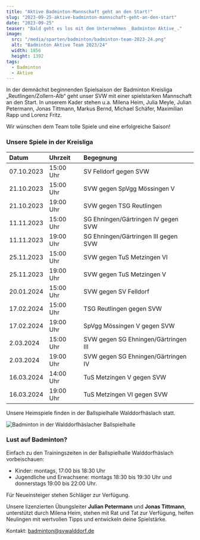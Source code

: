 ```yaml
---
title: "Aktive Badminton-Mannschaft geht an den Start!"
slug: "2023-09-25-aktive-badminton-mannschaft-geht-an-den-start"
date: "2023-09-25"
teaser: "Bald geht es los mit dem Unternehmen _Badminton Aktive_."
image:
  src: "/media/sparten/badminton/badminton-team-2023-24.png"
  alt: "Badminton Aktive Team 2023/24"
  width: 1856
  height: 1392
tags:
  - Badminton
  - Aktive
---
```

In der demnächst beginnenden Spielsaison der Badminton Kreisliga „Reutlingen/Zollern-Alb“ geht unser SVW mit einer spielstarken Mannschaft an den Start. In unserem Kader stehen u.a. Milena Heim, Julia Meyle, Julian Petermann, Jonas Tittmann, Markus Bernd, Michael Schäfer, Maximilian Rapp und Lorenz Fritz.

Wir wünschen dem Team tolle Spiele und eine erfolgreiche Saison!

### Unsere Spiele in der Kreisliga

| Datum      | Uhrzeit   | Begegnung                            |
|:-----------|:----------|:-------------------------------------|
| 07.10.2023 | 15:00 Uhr | SV Felldorf gegen SVW                |
| 21.10.2023 | 15:00 Uhr | SVW gegen SpVgg Mössingen V          |
| 21.10.2023 | 19:00 Uhr | SVW gegen TSG Reutlingen             |
| 11.11.2023 | 15:00 Uhr | SG Ehningen/Gärtringen IV gegen SVW  |
| 11.11.2023 | 19:00 Uhr | SG Ehningen/Gärtringen III gegen SVW |
| 25.11.2023 | 15:00 Uhr | SVW gegen TuS Metzingen VI           |
| 25.11.2023 | 19:00 Uhr | SVW gegen TuS Metzingen V            |
| 20.01.2024 | 15:00 Uhr | SVW gegen SV Felldorf                |
| 17.02.2024 | 15:00 Uhr | TSG Reutlingen gegen SVW             |
| 17.02.2024 | 19:00 Uhr | SpVgg Mössingen V gegen SVW          |
| 2.03.2024  | 15:00 Uhr | SVW gegen SG Ehningen/Gärtringen III |
| 2.03.2024  | 19:00 Uhr | SVW gegen SG Ehningen/Gärtringen IV  |
| 16.03.2024 | 14:00 Uhr | TuS Metzingen V gegen SVW            |
| 16.03.2024 | 19:00 Uhr | TuS Metzingen VI gegen SVW           |

Unsere Heimspiele finden in der Ballspielhalle Walddorfhäslach statt.

![Badminton in der Walddorfhäslacher Ballspielhalle](/media/2023/2023-03-06-badminton-ballspielhalle.jpg)

### Lust auf Badminton?

Einfach zu den Trainingszeiten in der Ballspielhalle Walddorfhäslach vorbeischauen:

* Kinder: montags, 17:00 bis 18:30 Uhr
* Jugendliche und Erwachsene: montags 18:30 bis 19:30 Uhr und donnerstags 19:00 bis 22:00 Uhr.

Für Neueinsteiger stehen Schläger zur Verfügung.

Unsere lizenzierten Übungsleiter **Julian Petermann** und **Jonas Tittmann**, unterstützt durch Milena Heim, stehen mit Rat und Tat zur Verfügung, helfen Neulingen mit wertvollen Tipps und entwickeln deine Spielstärke.

Kontakt: [badminton@svwalddorf.de](mailto:badminton@svwalddorf.de)
